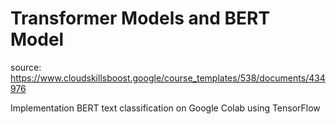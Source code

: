 
# Transformer Models and BERT Model

source: https://www.cloudskillsboost.google/course_templates/538/documents/434976

Implementation BERT text classification on Google Colab using TensorFlow 

